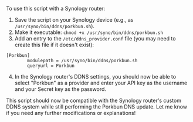 To use this script with a Synology router:

1. Save the script on your Synology device (e.g., as `/usr/syno/bin/ddns/porkbun.sh`).
2. Make it executable: `chmod +x /usr/syno/bin/ddns/porkbun.sh`
3. Add an entry to the `/etc/ddns_provider.conf` file (you may need to create this file if it doesn't exist):

```
[Porkbun]
        modulepath = /usr/syno/bin/ddns/porkbun.sh
        queryurl = Porkbun
```

4. In the Synology router's DDNS settings, you should now be able to select "Porkbun" as a provider and enter your API key as the username and your Secret key as the password.

This script should now be compatible with the Synology router's custom DDNS system while still performing the Porkbun DNS update. Let me know if you need any further modifications or explanations!


